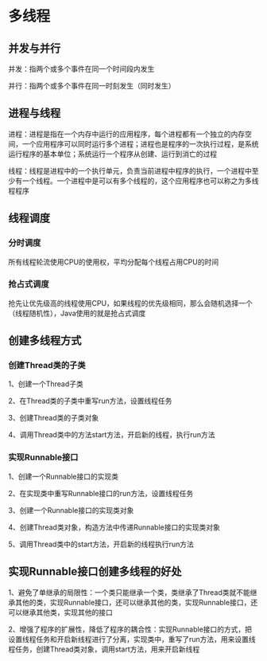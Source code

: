 # 多线程

## 并发与并行

并发：指两个或多个事件在同一个时间段内发生

并行：指两个或多个事件在同一时刻发生（同时发生）

## 进程与线程

进程：进程是指在一个内存中运行的应用程序，每个进程都有一个独立的内存空间，一个应用程序可以同时运行多个进程；进程也是程序的一次执行过程，是系统运行程序的基本单位；系统运行一个程序从创建、运行到消亡的过程

线程：线程是进程中的一个执行单元，负责当前进程中程序的执行，一个进程中至少有一个线程。一个进程中是可以有多个线程的，这个应用程序也可以称之为多线程程序

## 线程调度

### 分时调度

所有线程轮流使用CPU的使用权，平均分配每个线程占用CPU的时间

### 抢占式调度

抢先让优先级高的线程使用CPU，如果线程的优先级相同，那么会随机选择一个（线程随机性），Java使用的就是抢占式调度

## 创建多线程方式

### 创建Thread类的子类

1、创建一个Thread子类

2、在Thread类的子类中重写run方法，设置线程任务

3、创建Thread类的子类对象

4、调用Thread类中的方法start方法，开启新的线程，执行run方法

### 实现Runnable接口

1、创建一个Runnable接口的实现类

2、在实现类中重写Runnable接口的run方法，设置线程任务

3、创建一个Runnable接口的实现类对象

4、创建Thread类对象，构造方法中传递Runnable接口的实现类对象

5、调用Thread类中的start方法，开启新的线程执行run方法

## 实现Runnable接口创建多线程的好处

1、避免了单继承的局限性：一个类只能继承一个类，类继承了Thread类就不能继承其他的类，实现Runnable接口，还可以继承其他的类，实现Runnable接口，还可以继承其他类，实现其他的接口

2、增强了程序的扩展性，降低了程序的耦合性：实现Runnable接口的方式，把设置线程任务和开启新线程进行了分离，实现类中，重写了run方法，用来设置线程任务，创建Thread类对象，调用start方法，用来开启新线程


